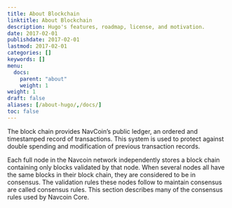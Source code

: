 ```yaml
---
title: About Blockchain
linktitle: About Blockchain
description: Hugo's features, roadmap, license, and motivation.
date: 2017-02-01
publishdate: 2017-02-01
lastmod: 2017-02-01
categories: []
keywords: []
menu:
  docs:
    parent: "about"
    weight: 1
weight: 1
draft: false
aliases: [/about-hugo/,/docs/]
toc: false
---
```


The block chain provides NavCoin’s public ledger, an ordered and timestamped record of transactions. This system is used to protect against double spending and modification of previous transaction records.

Each full node in the Navcoin network independently stores a block chain containing only blocks validated by that node. When several nodes all have the same blocks in their block chain, they are considered to be in consensus. The validation rules these nodes follow to maintain consensus are called consensus rules. This section describes many of the consensus rules used by Navcoin Core.